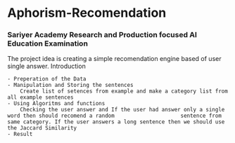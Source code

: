 # Aphorism-Recomendation


### Sariyer Academy Research and Production focused AI Education Examination

  The project idea is creating a simple recomendation engine based of user single answer.
 Introduction

    - Preperation of the Data
    - Manipulation and Storing the sentences
        Create list of setences from example and make a category list from all example sentences
    - Using Algoritms and functions
        Checking the user answer and If the user had answer only a single word then should recomend a random                     sentence from same category. If the user answers a long sentence then we should use the Jaccard Similarity 
    - Result
